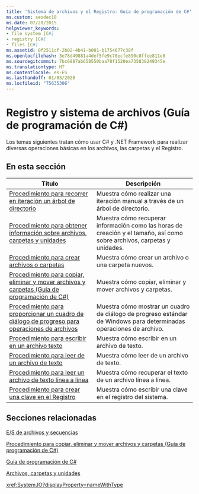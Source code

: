 ```yaml
---
title: 'Sistema de archivos y el Registro: Guía de programación de C#'
ms.custom: seodec18
ms.date: 07/20/2015
helpviewer_keywords:
- file system [C#]
- registry [C#]
- files [C#]
ms.assetid: 0f2511cf-2b02-4b41-b001-b1754677c38f
ms.openlocfilehash: 3e78d49881a4def5fe9c70ecfe890c8ffee811e8
ms.sourcegitcommit: 7bc6887ab658550baa78f1520ea735838249345e
ms.translationtype: HT
ms.contentlocale: es-ES
ms.lasthandoff: 01/03/2020
ms.locfileid: "75635306"
---
```

# <a name="file-system-and-the-registry-c-programming-guide"></a>Registro y sistema de archivos (Guía de programación de C#)
Los temas siguientes tratan cómo usar C# y .NET Framework para realizar diversas operaciones básicas en los archivos, las carpetas y el Registro.  
  
## <a name="in-this-section"></a>En esta sección  
  
|**Título**|**Descripción**|  
|---------------|---------------------|  
|[Procedimiento para recorrer en iteración un árbol de directorio](./how-to-iterate-through-a-directory-tree.md)|Muestra cómo realizar una iteración manual a través de un árbol de directorio.|  
|[Procedimiento para obtener información sobre archivos, carpetas y unidades](./how-to-get-information-about-files-folders-and-drives.md)|Muestra cómo recuperar información como las horas de creación y el tamaño, así como sobre archivos, carpetas y unidades.|  
|[Procedimiento para crear archivos o carpetas](./how-to-create-a-file-or-folder.md)|Muestra cómo crear un archivo o una carpeta nuevos.|  
|[Procedimiento para copiar, eliminar y mover archivos y carpetas (Guía de programación de C#)](./how-to-copy-delete-and-move-files-and-folders.md)|Muestra cómo copiar, eliminar y mover archivos y carpetas.|  
|[Procedimiento para proporcionar un cuadro de diálogo de progreso para operaciones de archivos](./how-to-provide-a-progress-dialog-box-for-file-operations.md)|Muestra cómo mostrar un cuadro de diálogo de progreso estándar de Windows para determinadas operaciones de archivo.|  
|[Procedimiento para escribir en un archivo texto](./how-to-write-to-a-text-file.md)|Muestra cómo escribir en un archivo de texto.|  
|[Procedimiento para leer de un archivo de texto](./how-to-read-from-a-text-file.md)|Muestra cómo leer de un archivo de texto.|  
|[Procedimiento para leer un archivo de texto línea a línea](./how-to-read-a-text-file-one-line-at-a-time.md)|Muestra cómo recuperar el texto de un archivo línea a línea.|  
|[Procedimiento para crear una clave en el Registro](./how-to-create-a-key-in-the-registry.md)|Muestra cómo escribir una clave en el registro del sistema.|  
  
## <a name="related-sections"></a>Secciones relacionadas  
 [E/S de archivos y secuencias](../../../standard/io/index.md)  
  
 [Procedimiento para copiar, eliminar y mover archivos y carpetas (Guía de programación de C#)](./how-to-copy-delete-and-move-files-and-folders.md)
  
 [Guía de programación de C#](../index.md)  
  
 [Archivos, carpetas y unidades](./index.md)  
  
 <xref:System.IO?displayProperty=nameWithType>
